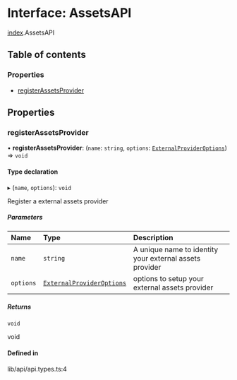 # Interface: AssetsAPI

[index](../wiki/index).AssetsAPI

## Table of contents

### Properties

- [registerAssetsProvider](../wiki/index.AssetsAPI#registerassetsprovider-1)

## Properties

### registerAssetsProvider

• **registerAssetsProvider**: (`name`: `string`, `options`: [`ExternalProviderOptions`](../wiki/index#externalprovideroptions-1)) => `void`

#### Type declaration

▸ (`name`, `options`): `void`

Register a external assets provider

##### Parameters

| Name | Type | Description |
| :------ | :------ | :------ |
| `name` | `string` | A unique name to identity your external assets provider |
| `options` | [`ExternalProviderOptions`](../wiki/index#externalprovideroptions-1) | options to setup your external assets provider |

##### Returns

`void`

void

#### Defined in

lib/api/api.types.ts:4
